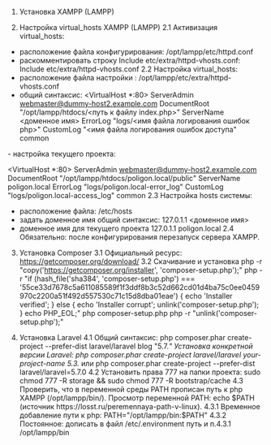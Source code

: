 1. Установка XAMPP (LAMPP)

2. Настройка virtual_hosts XAMPP (LAMPP)
2.1 Активизация virtual_hosts:
 - расположение файла конфигурирования: /opt/lampp/etc/httpd.conf
 - раскомментировать строку Include etc/extra/httpd-vhosts.conf:
   Include etc/extra/httpd-vhosts.conf
2.2 Настройка virtual_hosts:
 - расположение файла настройки : /opt/lampp/etc/extra/httpd-vhosts.conf
 - общий синтаксис:
 <VirtualHost *:80>
     ServerAdmin webmaster@dummy-host2.example.com
     DocumentRoot "/opt/lampp/htdocs/<путь к файлу index.php>"
     ServerName <доменное имя>
     ErrorLog "logs/<имя файла логирования ошибок php>"
     CustomLog "<имя файла логирования ошибок доступа" common
 </VirtualHost> 
 - настройка текущего проекта:
 
   <VirtualHost *:80>
       ServerAdmin webmaster@dummy-host2.example.com
       DocumentRoot "/opt/lampp/htdocs/poligon.local/public"
       ServerName poligon.local
       ErrorLog "logs/poligon.local-error_log"
       CustomLog "logs/poligon.local-access_log" common
   </VirtualHost>
2.3 Настройка hosts системы:
 - расположение файла: /etc/hosts
 - задать доменное имя общий синтаксис: 127.0.1.1 <доменное имя>
 - доменное имя для текущего проекта 127.0.1.1 	poligon.local
2.4 Обязательно: после конфигурирования перезапуск сервера XAMPP.

3. Установка Composer
3.1 Официальный ресурс: https://getcomposer.org/download/
3.2 Скачивание и установка
php -r "copy('https://getcomposer.org/installer', 'composer-setup.php');"
php -r "if (hash_file('sha384', 'composer-setup.php') === '55ce33d7678c5a611085589f1f3ddf8b3c52d662cd01d4ba75c0ee0459970c2200a51f492d557530c71c15d8dba01eae') { echo 'Installer verified'; } else { echo 'Installer corrupt'; unlink('composer-setup.php'); } echo PHP_EOL;"
php composer-setup.php
php -r "unlink('composer-setup.php');"

4. Установка Laravel
4.1 Общий синтаксис: php composer.phar create-project --prefer-dist laravel/laravel blog "5.7.*"
    Установка конкретной версии Laravel: php composer.phar create-project laravel/laravel your-project-name 5.3.*
    или php composer.phar create-project --prefer-dist laravel/laravel=5.7.0
4.2 Установить права 777 на папки проекта: sudo chmod 777 -R storage && sudo chmod 777 -R bootstrap/cache
4.3 Проверить, что в переменной среды PATH прописан путь к php XAMPP (/opt/lampp/bin/).
Просмотр переменной PATH: echo $PATH (источник https://losst.ru/peremennaya-path-v-linux).
4.3.1 Временное добавление пути к php: PATH="/opt/lampp/bin:$PATH"
4.3.2 Постоянное: дописать в файл /etc/.environment путь и п.4.3.1 /opt/lampp/bin


